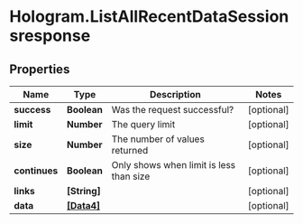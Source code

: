 # Hologram.ListAllRecentDataSessionsresponse

## Properties
Name | Type | Description | Notes
------------ | ------------- | ------------- | -------------
**success** | **Boolean** | Was the request successful? | [optional] 
**limit** | **Number** | The query limit | [optional] 
**size** | **Number** | The number of values returned | [optional] 
**continues** | **Boolean** | Only shows when limit is less than size | [optional] 
**links** | **[String]** |  | [optional] 
**data** | [**[Data4]**](Data4.md) |  | [optional] 


